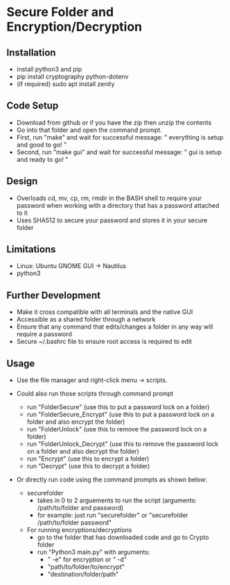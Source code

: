 # Secure Folder and Encryption/Decryption

## Installation

- install python3 and pip
- pip install cryptography python-dotenv
- (if required) sudo apt install zenity

## Code Setup
- Download from github or if you have the zip then unzip the contents
- Go into that folder and open the command prompt.
- First, run "make" and wait for successful message: " everything is setup and good to go! "
- Second, run "make gui" and wait for successful message: " gui is setup and ready to go! " 


## Design

- Overloads cd, mv, cp, rm, rmdir in the BASH shell to require your password when working with a directory that has a password attached to it 
- Uses SHA512 to secure your password and stores it in your secure folder

## Limitations

- Linux: Ubuntu GNOME GUI → Nautilus
- python3

## Further Development

- Make it cross compatible with all terminals and the native GUI
- Accessible as a shared folder through a network
- Ensure that any command that edits/changes a folder in any way will require a password
- Secure ~/.bashrc file to ensure root access is required to edit

## Usage

- Use the file manager and right-click menu -> scripts.
- Could also run those scripts through command prompt
  - run "FolderSecure" (use this to put a password lock on a folder)
  - run "FolderSecure_Encrypt" (use this to put a password lock on a folder and also encrypt the folder)
  - run "FolderUnlock" (use this to remove the password lock on a folder)
  - run "FolderUnlock_Decrypt" (use this to remove the password lock on a folder and also decrypt the folder)
  - run "Encrypt" (use this to encrypt a folder)
  - run "Decrypt" (use this to decrypt a folder)

- Or directly run code using the command prompts as shown below:
  - securefolder
    - takes in 0 to 2 arguements to run the script (arguments: /path/to/folder and password)
    - for example: just run "securefolder" or "securefolder /path/to/folder password"
  - For running encryptions/decryptions
    - go to the folder that has downloaded code and go to Crypto folder
    - run "Python3 main.py" with arguments:
      - " -e" for encryption or " -d" 
      - "path/to/folder/to/encrypt"
      - "destination/folder/path"

